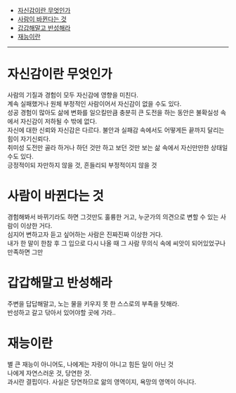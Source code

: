 - [자신감이란 무엇인가](https://github.com/2jimoo/books-in-my-brain/blob/main/%ED%98%BC%EC%9E%90%EB%A7%8C%EC%9D%98_%EC%9D%B8%EC%82%AC%EC%9D%B4%ED%8A%B8_%EB%AA%A8%EC%9D%8C.md#%EC%9E%90%EC%8B%A0%EA%B0%90%EC%9D%B4%EB%9E%80-%EB%AC%B4%EC%97%87%EC%9D%B8%EA%B0%80)
- [사람이 바뀐다는 것](https://github.com/2jimoo/books-in-my-brain/blob/main/%ED%98%BC%EC%9E%90%EB%A7%8C%EC%9D%98_%EC%9D%B8%EC%82%AC%EC%9D%B4%ED%8A%B8_%EB%AA%A8%EC%9D%8C.md#%EC%82%AC%EB%9E%8C%EC%9D%B4-%EB%B0%94%EB%80%90%EB%8B%A4%EB%8A%94-%EA%B2%83)
- [갑갑해말고 반성해라](https://github.com/2jimoo/books-in-my-brain/blob/main/%ED%98%BC%EC%9E%90%EB%A7%8C%EC%9D%98_%EC%9D%B8%EC%82%AC%EC%9D%B4%ED%8A%B8_%EB%AA%A8%EC%9D%8C.md#%EA%B0%91%EA%B0%91%ED%95%B4%EB%A7%90%EA%B3%A0-%EB%B0%98%EC%84%B1%ED%95%B4%EB%9D%BC20240824)
- [재능이란](https://github.com/2jimoo/books-in-my-brain/blob/main/%ED%98%BC%EC%9E%90%EB%A7%8C%EC%9D%98_%EC%9D%B8%EC%82%AC%EC%9D%B4%ED%8A%B8_%EB%AA%A8%EC%9D%8C.md#%EC%9E%AC%EB%8A%A5%EC%9D%B4%EB%9E%80)
---
# 자신감이란 무엇인가
사람의 기질과 경험이 모두 자신감에 영향을 미친다.  
계속 실패했거나 원체 부정적인 사람이어서 자신감이 없을 수도 있다.  
성공 경험이 많아도 삶에 변화를 일으킬만큼 충분히 큰 도전을 하는 동안은 불확실성 속에서 자신감이 저하될 수 밖에 없다.  
자신에 대한 신뢰와 자신감은 다르다. 불안과 실패감 속에서도 어떻게든 끝까지 달리는 힘이 자기신뢰다.  
취미성 도전만 골라 하거나 하던 것만 하고 보던 것만 보는 삶 속에서 자신만만한 상태일 수도 있다.   
긍정적이되 자만하지 않을 것, 흔들리되 부정적이지 않을 것

# 사람이 바뀐다는 것
경험해봐서 바뀌기라도 하면 그것만도 훌륭한 거고, 누군가의 의견으로 변할 수 있는 사람이 이상한 거다.  
심지어 변하고자 듣고 싶어하는 사람은 진짜진짜 이상한 거다.  
내가 한 말이 한참 후 그 입으로 다시 나올 때 그 사람 무의식 속에 씨앗이 되어있었구나 만족하면 그만  

# 갑갑해말고 반성해라
주변을 답답해말고, 노는 물을 키우지 못 한 스스로의 부족을 탓해라.  
반성하고 갈고 닦아서 있어야할 곳에 가라..  

# 재능이란
별 큰 재능이 아니어도, 나에게는 자랑이 아니고 힘든 일이 아닌 것  
나에게 자연스러운 것, 당연한 것.  
과시란 결핍이다. 사실은 당연하므로 앎의 영역이지, 욕망의 영역이 아니다.  
